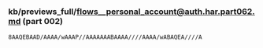 ### kb/previews_full/flows__personal_account@auth.har.part062.md (part 002)

```md
8AAQEBAAD/AAAA/wAAAP//AAAAAAABAAAA////AAAA/wABAQEA////A
```

```
